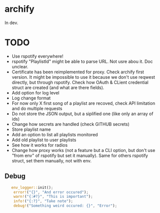 # archify

In dev.

# TODO

- Use rspotify everywhere!
- rspotify "PlaylistId" might be able to parse URL. Not usre abou it. Doc unclear.
- Certificate has been reimplemented for proxy. Check archify first version. It might be impossible to use it because we don't use reqwest directly, but through rspotify. Check how OAuth & CLient credential struct are created (and  what are there fields).
- Add option for log level
- Log change format
- For now only X first song of a playlist are recoved, check API limitation and do multiple requests
- Do not store the JSON output, but a siplified one (like only an array of ids)
- Change how secrets are handled (check GITHUB secrets)
- Store playlist name
- Add an option to list all playlists monitored
- Add old playlist to user playlists
- See how it works for radios
- Change how proxy works (not a feature but a CLI option, but don't use "from env" of rspotify but set it manually). Same for others rspotify struct, set them manually, not with env.

## Debug

```Rust
   env_logger::init();
    error!("{}", "And error occured");
    warn!("{:#?}", "This is important");
    info!("{:?}", "Take note");
    debug!("Something weird occured: {}", "Error");
```
